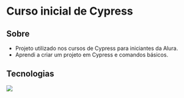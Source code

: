 # **Curso inicial de Cypress**

## Sobre
- Projeto utilizado nos cursos de Cypress para iniciantes da Alura.
- Aprendi a criar um projeto em Cypress e comandos básicos.

## Tecnologias
<p align="left">
  <a href="https://skillicons.dev">
    <img src="https://skillicons.dev/icons?i=js,cypress" />
</p>

